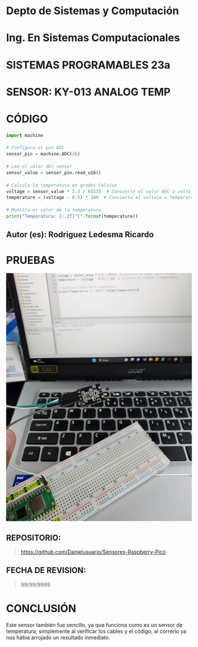 # Depto de Sistemas y Computación
# Ing. En Sistemas Computacionales
# SISTEMAS PROGRAMABLES 23a

# SENSOR: KY-013 ANALOG TEMP

# CÓDIGO
```python
import machine

# Configura el pin ADC
sensor_pin = machine.ADC(26) 

# Lee el valor del sensor
sensor_value = sensor_pin.read_u16()

# Calcula la temperatura en grados Celsius
voltage = sensor_value * 3.3 / 65535  # Convierte el valor ADC a voltaje
temperature = (voltage - 0.5) * 100  # Convierte el voltaje a temperatura

# Muestra el valor de la temperatura
print("Temperatura: {:.2f}°C".format(temperature))
```

## Autor (es): Rodriguez Ledesma Ricardo

# PRUEBAS

![Image](https://github.com/Danielusuario/Sensores-Raspberry-Pico/blob/main/Imagenes/KY-013AnalogTemp.jpg)

## REPOSITORIO: 
> https://github.com/Danielusuario/Sensores-Raspberry-Pico

## FECHA DE REVISION: 
> 99/99/9999

# CONCLUSIÓN
Este sensor también fue sencillo, ya que funciona como es un sensor de temperatura, simplemente al verificar los cables y el código, al correrlo ya nos habia arrojado un resultado inmediato.


